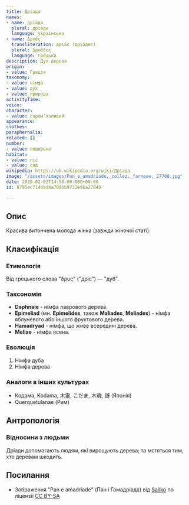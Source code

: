 ```yaml
---
title: Дріада
names:
- name: дріа́да
  plural: дріа́ди
  language: українська
- name: Δρυάς
  transliteration: дріа́с (дріа́дес)
  plural: Δρυάδες
  language: грецька
description: Дух дерева
origin:
- value: Греція
taxonomy:
- value: німфа
- value: дух
- value: природа
activityTime:
voice:
character:
- value: сором’язливий
appearance:
clothes:
paraphernalia:
related: []
number:
- value: поширене
habitat:
- value: ліс
- value: сад
wikipedia: https://uk.wikipedia.org/wiki/Дріада
image: "/assets/images/Pan_e_amadriade,_collez._farnese,_27708.jpg"
date: 2020-02-02T14:50:00.000+00:00
id: 8795ec7144bd4a708bb9732e96a27840

---
```

## Опис

Красива витончена молода жінка (завжди жіночої статі).

## Класифікація

### Етимологія

Від грецького слова "δρυς" ("дріс") — "дуб".

### Таксономія

* **Daphnaie** - німфа лаврового дерева.
* **Epimeliad** (мн. **Epimelides**, також **Maliades**, **Meliades**) - німфа яблуневого або іншого фруктового дерева.
* **Hamadryad** - німфа, що живе всередині дерева.
* **Meliae** - німфа ясена.

### Еволюція

1. Німфа дуба
2. Німфа дерева

### Аналоги в інших культурах

* Кодама, Kodama, 木霊, こだま, 木魂, 谺 (Японія)
* Querquetulanae (Рим)

## Антропологія

### Відносини з людьми

Дріади допомагають людям, які вирощують дерева; та мстяться тим, хто деревам шкодить.

## Посилання

* Зображення "Pan e amadriade" (Пан і Гамадріада) від [Sailko](https://commons.wikimedia.org/wiki/File:Pan_e_amadriade,_collez._farnese,_27708.jpg) по ліцензії [CC BY-SA](https://creativecommons.org/licenses/by-sa/3.0)